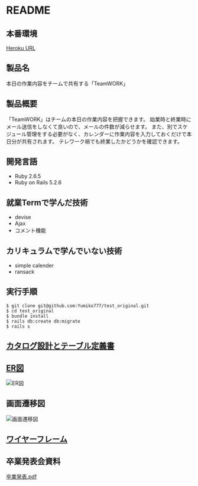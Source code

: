 # README

## 本番環境
[Heroku URL](https://morning-castle-65325.herokuapp.com/)

## 製品名
本日の作業内容をチームで共有する「TeamWORK」

## 製品概要
「TeamWORK」はチームの本日の作業内容を把握できます。
始業時と終業時にメール送信をしなくて良いので、メールの件数が減らせます。
また、別でスケジュール管理をする必要がなく、カレンダーに作業内容を入力しておくだけで本日分が共有されます。
テレワーク禍でも終業したかどうかを確認できます。

## 開発言語
- Ruby 2.6.5
- Ruby on Rails 5.2.6

## 就業Termで学んだ技術
- devise
- Ajax
- コメント機能

## カリキュラムで学んでいない技術
- simple calender
- ransack

## 実行手順
```
$ git clone git@github.com:Yumiko777/test_original.git
$ cd test_original
$ bundle install
$ rails db:create db:migrate
$ rails s
```

## [カタログ設計とテーブル定義書](https://docs.google.com/spreadsheets/d/1R46RoTnxCjTJYMhK6GcQ1dz1FEVFkan8_gA_oo3zCmw/edit?usp=sharing)

## [ER図](https://cacoo.com/diagrams/byFTtCQ3HKtdB07W/19398)
![ER図](https://user-images.githubusercontent.com/82217866/129129856-6ef09957-8048-4d6d-b199-cb57b6e18212.png)

## 画面遷移図
![画面遷移図](https://user-images.githubusercontent.com/82217866/125406675-0c21d000-e3f4-11eb-88de-5b56daf9a9cb.png)

## [ワイヤーフレーム](https://cacoo.com/diagrams/IUvs4UAAj9RIth6n/8780F)

## 卒業発表会資料
[卒業発表.pdf](https://github.com/Yumiko777/test_original/files/7043268/default.pdf)
